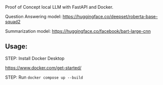 Proof of Concept local LLM with FastAPI and Docker.

Question Answering model: https://huggingface.co/deepset/roberta-base-squad2

Summarization model: https://huggingface.co/facebook/bart-large-cnn

## Usage:

STEP: Install Docker Desktop

https://www.docker.com/get-started/

STEP: Run `docker compose up --build`